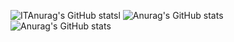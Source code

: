 ![ITAnurag's GitHub statsl](https://github-readme-stats.vercel.app/api?username=rey-aquino&count_private-true&show_icons-true&theme-algolia)
![Anurag's GitHub stats](https://github-readme-stats.vercel.app/api?username=rey-aquino&count_private=true)
![Anurag's GitHub stats](https://github-readme-stats.vercel.app/api?username=rey-aquino&show_icons=true&theme=radical)